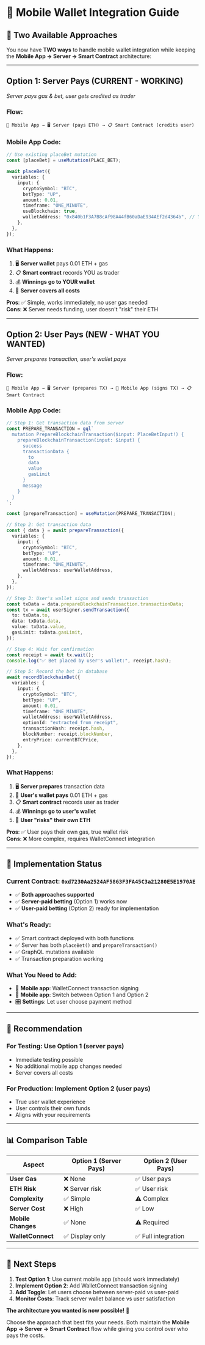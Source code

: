 # 📱 Mobile Wallet Integration Guide

## 🎯 **Two Available Approaches**

You now have **TWO ways** to handle mobile wallet integration while keeping the **Mobile App → Server → Smart Contract** architecture:

---

## **Option 1: Server Pays (CURRENT - WORKING)**

_Server pays gas & bet, user gets credited as trader_

### **Flow:**

```
📱 Mobile App → 🖥️ Server (pays ETH) → 📋 Smart Contract (credits user)
```

### **Mobile App Code:**

```typescript
// Use existing placeBet mutation
const [placeBet] = useMutation(PLACE_BET);

await placeBet({
  variables: {
    input: {
      cryptoSymbol: "BTC",
      betType: "UP",
      amount: 0.01,
      timeframe: "ONE_MINUTE",
      useBlockchain: true,
      walletAddress: "0x840b1F3A7B8cAf98A44fB60aDaE934AEf2d4364b", // Your wallet
    },
  },
});
```

### **What Happens:**

1. 🖥️ **Server wallet** pays 0.01 ETH + gas
2. 📋 **Smart contract** records YOU as trader
3. 💰 **Winnings go to YOUR wallet**
4. 🔄 **Server covers all costs**

**Pros**: ✅ Simple, works immediately, no user gas needed  
**Cons**: ❌ Server needs funding, user doesn't "risk" their ETH

---

## **Option 2: User Pays (NEW - WHAT YOU WANTED)**

_Server prepares transaction, user's wallet pays_

### **Flow:**

```
📱 Mobile App → 🖥️ Server (prepares TX) → 📱 Mobile App (signs TX) → 📋 Smart Contract
```

### **Mobile App Code:**

```typescript
// Step 1: Get transaction data from server
const PREPARE_TRANSACTION = gql`
  mutation PrepareBlockchainTransaction($input: PlaceBetInput!) {
    prepareBlockchainTransaction(input: $input) {
      success
      transactionData {
        to
        data
        value
        gasLimit
      }
      message
    }
  }
`;

const [prepareTransaction] = useMutation(PREPARE_TRANSACTION);

// Step 2: Get transaction data
const { data } = await prepareTransaction({
  variables: {
    input: {
      cryptoSymbol: "BTC",
      betType: "UP",
      amount: 0.01,
      timeframe: "ONE_MINUTE",
      walletAddress: userWalletAddress,
    },
  },
});

// Step 3: User's wallet signs and sends transaction
const txData = data.prepareBlockchainTransaction.transactionData;
const tx = await userSigner.sendTransaction({
  to: txData.to,
  data: txData.data,
  value: txData.value,
  gasLimit: txData.gasLimit,
});

// Step 4: Wait for confirmation
const receipt = await tx.wait();
console.log("✅ Bet placed by user's wallet:", receipt.hash);

// Step 5: Record the bet in database
await recordBlockchainBet({
  variables: {
    input: {
      cryptoSymbol: "BTC",
      betType: "UP",
      amount: 0.01,
      timeframe: "ONE_MINUTE",
      walletAddress: userWalletAddress,
      optionId: "extracted_from_receipt",
      transactionHash: receipt.hash,
      blockNumber: receipt.blockNumber,
      entryPrice: currentBTCPrice,
    },
  },
});
```

### **What Happens:**

1. 🖥️ **Server prepares** transaction data
2. 📱 **User's wallet pays** 0.01 ETH + gas
3. 📋 **Smart contract** records user as trader
4. 💰 **Winnings go to user's wallet**
5. 🎯 **User "risks" their own ETH**

**Pros**: ✅ User pays their own gas, true wallet risk  
**Cons**: ❌ More complex, requires WalletConnect integration

---

## 🔧 **Implementation Status**

### **Current Contract**: `0xd7230Aa2524AF5863F3FA45C3a21280E5E1970AE`

- ✅ **Both approaches supported**
- ✅ **Server-paid betting** (Option 1) works now
- ✅ **User-paid betting** (Option 2) ready for implementation

### **What's Ready:**

- ✅ Smart contract deployed with both functions
- ✅ Server has both `placeBet()` and `prepareTransaction()`
- ✅ GraphQL mutations available
- ✅ Transaction preparation working

### **What You Need to Add:**

- 📱 **Mobile app**: WalletConnect transaction signing
- 📱 **Mobile app**: Switch between Option 1 and Option 2
- 🎛️ **Settings**: Let user choose payment method

---

## 🎯 **Recommendation**

### **For Testing**: Use **Option 1** (server pays)

- Immediate testing possible
- No additional mobile app changes needed
- Server covers all costs

### **For Production**: Implement **Option 2** (user pays)

- True user wallet experience
- User controls their own funds
- Aligns with your requirements

---

## 📊 **Comparison Table**

| Aspect             | Option 1 (Server Pays) | Option 2 (User Pays) |
| ------------------ | ---------------------- | -------------------- |
| **User Gas**       | ❌ None                | ✅ User pays         |
| **ETH Risk**       | ❌ Server risk         | ✅ User risk         |
| **Complexity**     | ✅ Simple              | ⚠️ Complex           |
| **Server Cost**    | ❌ High                | ✅ Low               |
| **Mobile Changes** | ✅ None                | ⚠️ Required          |
| **WalletConnect**  | ✅ Display only        | ✅ Full integration  |

---

## 🚀 **Next Steps**

1. **Test Option 1**: Use current mobile app (should work immediately)
2. **Implement Option 2**: Add WalletConnect transaction signing
3. **Add Toggle**: Let users choose between server-paid vs user-paid
4. **Monitor Costs**: Track server wallet balance vs user satisfaction

**The architecture you wanted is now possible!** 🎉

Choose the approach that best fits your needs. Both maintain the **Mobile App → Server → Smart Contract** flow while giving you control over who pays the costs.

